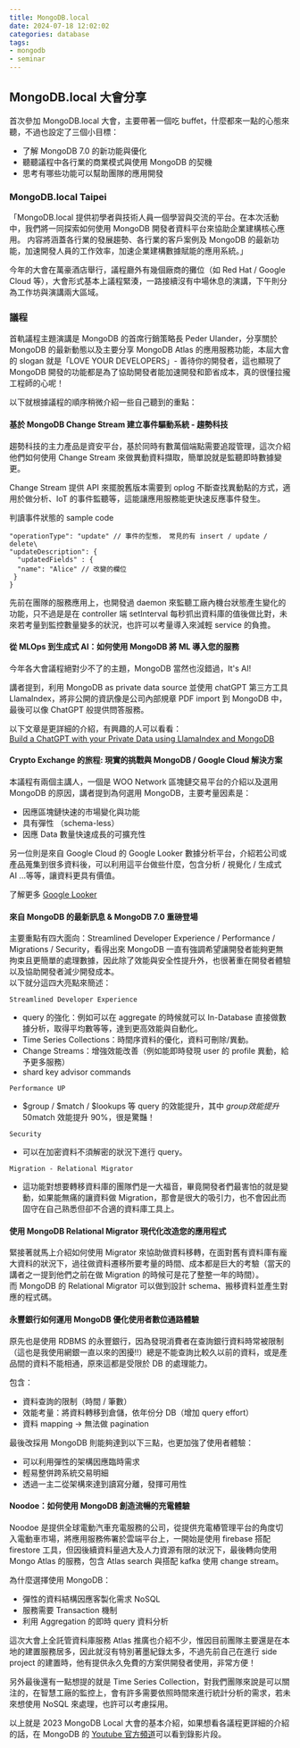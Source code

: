 ```yaml
---
title: MongoDB.local 
date: 2024-07-18 12:02:02
categories: database
tags:
- mongodb
- seminar
---
```


## MongoDB.local 大會分享

首次參加 MongoDB.local 大會，主要帶著一個吃 buffet，什麼都來一點的心態來聽，不過也設定了三個小目標：

-   了解 MongoDB 7.0 的新功能與優化
-   聽聽議程中各行業的商業模式與使用 MongoDB 的契機
-   思考有哪些功能可以幫助團隊的應用開發

### MongoDB.local Taipei

「MongoDB.local 提供初學者與技術人員一個學習與交流的平台。在本次活動中，我們將一同探索如何使用 MongoDB 開發者資料平台來協助企業建構核心應用。 内容將涵蓋各行業的發展趨勢、各行業的客戶案例及 MongoDB 的最新功能，加速開發人員的工作效率，加速企業建構數據賦能的應用系統。」

今年的大會在萬豪酒店舉行，議程廳外有幾個廠商的攤位（如 Red Hat / Google Cloud 等），大會形式基本上議程緊湊，一路接續沒有中場休息的演講，下午則分為工作坊與演講兩大區域。

### 議程

首軌議程主題演講是 MongoDB 的首席行銷策略長 Peder Ulander，分享關於 MongoDB 的最新動態以及主要分享 MongoDB Atlas 的應用服務功能，本屆大會的 slogan 就是「LOVE YOUR DEVELOPERS」- 善待你的開發者，這也顯現了 MongoDB 開發的功能都是為了協助開發者能加速開發和節省成本，真的很懂拉攏工程師的心呢！

以下就根據議程的順序稍微介紹一些自己聽到的重點：

#### [](https://bobolin0624.github.io/2023/09/28/events-mongo-day-2023/#%E5%9F%BA%E6%96%BC-MongoDB-Change-Stream-%E5%BB%BA%E7%AB%8B%E4%BA%8B%E4%BB%B6%E9%A9%85%E5%8B%95%E7%B3%BB%E7%B5%B1-%E8%B6%A8%E5%8B%A2%E7%A7%91%E6%8A%80 "基於 MongoDB Change Stream 建立事件驅動系統 - 趨勢科技")基於 MongoDB Change Stream 建立事件驅動系統 - 趨勢科技

趨勢科技的主力產品是資安平台，基於同時有數萬個端點需要追蹤管理，這次介紹他們如何使用 Change Stream 來做異動資料擷取，簡單說就是監聽即時數據變更。

Change Stream 提供 API 來擺脫舊版本需要到 oplog 不斷查找異動點的方式，適用於做分析、IoT 的事件監聽等，這能讓應用服務能更快速反應事件發生。

判讀事件狀態的 sample code

```
"operationType": "update" // 事件的型態， 常見的有 insert / update / delete\
"updateDescription": {
  "updatedFields" : {
  "name": "Alice" // 改變的欄位
 }
}
```

先前在團隊的服務應用上，也開發過 daemon 來監聽工廠內機台狀態產生變化的功能，只不過是是在 controller 端 setInterval 每秒抓出資料庫的值後做比對，未來若考量到監控數量變多的狀況，也許可以考量導入來減輕 service 的負擔。

#### [](https://bobolin0624.github.io/2023/09/28/events-mongo-day-2023/#%E5%BE%9E-MLOps-%E5%88%B0%E7%94%9F%E6%88%90%E5%BC%8F-AI%EF%BC%9A%E5%A6%82%E4%BD%95%E4%BD%BF%E7%94%A8-MongoDB-%E5%B0%87-ML-%E5%B0%8E%E5%85%A5%E6%82%A8%E7%9A%84%E6%9C%8D%E5%8B%99 "從 MLOps 到生成式 AI：如何使用 MongoDB 將 ML 導入您的服務")從 MLOps 到生成式 AI：如何使用 MongoDB 將 ML 導入您的服務

今年各大會議程絕對少不了的主題，MongoDB 當然也沒錯過，It's AI!

講者提到，利用 MongoDB as private data source 並使用 chatGPT 第三方工具 LlamaIndex，將非公開的資訊像是公司內部規章 PDF import 到 MongoDB 中，最後可以像 ChatGPT 般提供問答服務。

以下文章是更詳細的介紹，有興趣的人可以看看：\
[Build a ChatGPT with your Private Data using LlamaIndex and MongoDB](https://medium.com/llamaindex-blog/build-a-chatgpt-with-your-private-data-using-llamaindex-and-mongodb-b09850eb154c)

#### [](https://bobolin0624.github.io/2023/09/28/events-mongo-day-2023/#Crypto-Exchange-%E7%9A%84%E6%97%85%E7%A8%8B-%E7%8F%BE%E5%AF%A6%E7%9A%84%E6%8C%91%E6%88%B0%E8%88%87-MongoDB-x2F-Google-Cloud-%E8%A7%A3%E6%B1%BA%E6%96%B9%E6%A1%88 "Crypto Exchange 的旅程: 現實的挑戰與 MongoDB / Google Cloud 解決方案")Crypto Exchange 的旅程: 現實的挑戰與 MongoDB / Google Cloud 解決方案

本議程有兩個主講人，一個是 WOO Network 區塊鏈交易平台的介紹以及選用 MongoDB 的原因，講者提到為何選用 MongoDB，主要考量因素是：

-   因應區塊鏈快速的市場變化與功能
-   具有彈性 （schema-less）
-   因應 Data 數量快速成長的可擴充性

另一位則是來自 Google Cloud 的 Google Looker 數據分析平台，介紹若公司或產品蒐集到很多資料後，可以利用這平台做些什麼，包含分析 / 視覺化 / 生成式 AI ...等等，讓資料更具有價值。

了解更多 [Google Looker](https://cloud.google.com/looker?hl=zh-tw)

#### [](https://bobolin0624.github.io/2023/09/28/events-mongo-day-2023/#%E4%BE%86%E8%87%AA-MongoDB-%E7%9A%84%E6%9C%80%E6%96%B0%E8%A8%8A%E6%81%AF-amp-MongoDB-7-0-%E9%87%8D%E7%A3%85%E7%99%BB%E5%A0%B4 "來自 MongoDB 的最新訊息 & MongoDB 7.0 重磅登場")來自 MongoDB 的最新訊息 & MongoDB 7.0 重磅登場

主要重點有四大面向：Streamlined Developer Experience / Performance / Migrations / Security，看得出來 MongoDB 一直有強調希望讓開發者能夠更無拘束且更簡單的處理數據，因此除了效能與安全性提升外，也很著重在開發者體驗以及協助開發者減少開發成本。\
以下就分這四大亮點來簡述：

`Streamlined Developer Experience`

-   query 的強化：例如可以在 aggregate 的時候就可以 In-Database 直接做數據分析，取得平均數等等，達到更高效能與自動化。
-   Time Series Collections：時間序資料的優化，資料可刪除/異動。
-   Change Streams：增強效能改善（例如能即時發現 user 的 profile 異動，給予更多服務）
-   shard key advisor commands

`Performance UP`

-   $group / $match / $lookups 等 query 的效能提升，其中 $group 效能提升 50%、$match 效能提升 90%，很是驚豔！

`Security`

-   可以在加密資料不須解密的狀況下進行 query。

`Migration - Relational Migrator`

-   這功能對想要轉移資料庫的團隊們是一大福音，畢竟開發者們最害怕的就是變動，如果能無痛的讓資料做 Migration，那會是很大的吸引力，也不會因此而固守在自己熟悉但卻不合適的資料庫工具上。

#### [](https://bobolin0624.github.io/2023/09/28/events-mongo-day-2023/#%E4%BD%BF%E7%94%A8-MongoDB-Relational-Migrator-%E7%8F%BE%E4%BB%A3%E5%8C%96%E6%94%B9%E9%80%A0%E6%82%A8%E7%9A%84%E6%87%89%E7%94%A8%E7%A8%8B%E5%BC%8F "使用 MongoDB Relational Migrator 現代化改造您的應用程式")使用 MongoDB Relational Migrator 現代化改造您的應用程式

緊接著就馬上介紹如何使用 Migrator 來協助做資料移轉，在面對舊有資料庫有龐大資料的狀況下，過往做資料遷移所要考量的時間、成本都是巨大的考驗（當天的講者之一提到他們之前在做 Migration 的時候可是花了整整一年的時間）。\
而 MongoDB 的 Relational Migrator 可以做到設計 schema、搬移資料並產生對應的程式碼。

#### [](https://bobolin0624.github.io/2023/09/28/events-mongo-day-2023/#%E6%B0%B8%E8%B1%90%E9%8A%80%E8%A1%8C%E5%A6%82%E4%BD%95%E9%81%8B%E7%94%A8-MongoDB-%E5%84%AA%E5%8C%96%E4%BD%BF%E7%94%A8%E8%80%85%E6%95%B8%E4%BD%8D%E9%80%9A%E8%B7%AF%E9%AB%94%E9%A9%97 "永豐銀行如何運用 MongoDB 優化使用者數位通路體驗")永豐銀行如何運用 MongoDB 優化使用者數位通路體驗

原先也是使用 RDBMS 的永豐銀行，因為發現消費者在查詢銀行資料時常被限制（這也是我使用網銀一直以來的困擾!!）總是不能查詢比較久以前的資料，或是產品間的資料不能相通，原來這都是受限於 DB 的處理能力。

包含：

-   資料查詢的限制（時間 / 筆數）
-   效能考量：將資料轉移到倉儲，依年份分 DB（增加 query effort）
-   資料 mapping → 無法做 pagination

最後改採用 MongoDB 則能夠達到以下三點，也更加強了使用者體驗：

-   可以利用彈性的架構因應臨時需求
-   輕易整併跨系統交易明細
-   透過一主二從架構來達到讀寫分離，發揮可用性

#### [](https://bobolin0624.github.io/2023/09/28/events-mongo-day-2023/#Noodoe%EF%BC%9A%E5%A6%82%E4%BD%95%E4%BD%BF%E7%94%A8-MongoDB-%E5%89%B5%E9%80%A0%E6%B5%81%E6%9A%A2%E7%9A%84%E5%85%85%E9%9B%BB%E9%AB%94%E9%A9%97 "Noodoe：如何使用 MongoDB 創造流暢的充電體驗")Noodoe：如何使用 MongoDB 創造流暢的充電體驗

Noodoe 是提供全球電動汽車充電服務的公司，從提供充電樁管理平台的角度切入電動車市場，將應用服務佈署於雲端平台上，一開始是使用 firebase 搭配 firestore 工具，但因後續資料量過大及人力資源有限的狀況下，最後轉向使用 Mongo Atlas 的服務，包含 Atlas search 與搭配 kafka 使用 change stream。

為什麼選擇使用 MongoDB：

-   彈性的資料結構因應客製化需求 NoSQL
-   服務需要 Transaction 機制
-   利用 Aggregation 的即時 query 資料分析

這次大會上全託管資料庫服務 Atlas 推廣也介紹不少，惟因目前團隊主要還是在本地的建置服務居多，因此就沒有特別著墨紀錄太多，不過先前自己在進行 side project 的建置時，他有提供永久免費的方案供開發者使用，非常方便！

另外最後還有一點想提的就是 Time Series Collection，對我們團隊來說是可以關注的，在智慧工廠的監控上，會有許多需要依照時間來進行統計分析的需求，若未來想使用 NoSQL 來處理，也許可以考慮採用。

以上就是 2023 MongoDB Local 大會的基本介紹，如果想看各議程更詳細的介紹的話，在 MongoDB 的 [Youtube 官方頻道](https://www.youtube.com/playlist?list=PL4RCxklHWZ9ut8RH0fUY26byk_7vfd5mU)可以看到錄影片段。